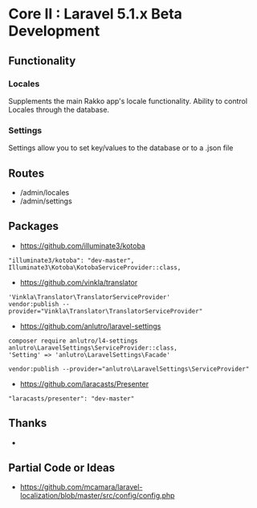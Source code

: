# Core II : Laravel 5.1.x Beta Development


## Functionality


### Locales
Supplements the main Rakko app's locale functionality.
Ability to control Locales through the database.


### Settings
Settings allow you to set key/values to the database or to a .json file


## Routes

* /admin/locales
* /admin/settings


## Packages


* https://github.com/illuminate3/kotoba
```
"illuminate3/kotoba": "dev-master",
Illuminate3\Kotoba\KotobaServiceProvider::class,
```


* https://github.com/vinkla/translator
```
'Vinkla\Translator\TranslatorServiceProvider'
vendor:publish --provider="Vinkla\Translator\TranslatorServiceProvider"
```


* https://github.com/anlutro/laravel-settings
```
composer require anlutro/l4-settings
anlutro\LaravelSettings\ServiceProvider::class,
'Setting' => 'anlutro\LaravelSettings\Facade'
```

```
vendor:publish --provider="anlutro\LaravelSettings\ServiceProvider"
```

* https://github.com/laracasts/Presenter
```
"laracasts/presenter": "dev-master"
```


## Thanks


*


## Partial Code or Ideas


* https://github.com/mcamara/laravel-localization/blob/master/src/config/config.php
